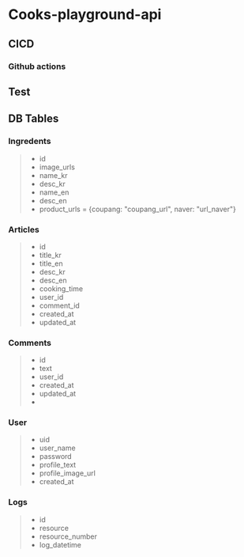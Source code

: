 # Cooks-playground-api

## CICD
### Github actions


## Test

## DB Tables
### Ingredents
> * id
> * image_urls
> * name_kr
> * desc_kr
> * name_en
> * desc_en
> * product_urls = {coupang: "coupang_url", naver: "url_naver"}

### Articles
> * id
> * title_kr
> * title_en
> * desc_kr
> * desc_en
> * cooking_time
> * user_id
> * comment_id
> * created_at
> * updated_at

### Comments
> * id
> * text
> * user_id
> * created_at
> * updated_at
> * 

### User
> * uid
> * user_name
> * password
> * profile_text
> * profile_image_url
> * created_at

### Logs
> * id
> * resource
> * resource_number
> * log_datetime
> 
